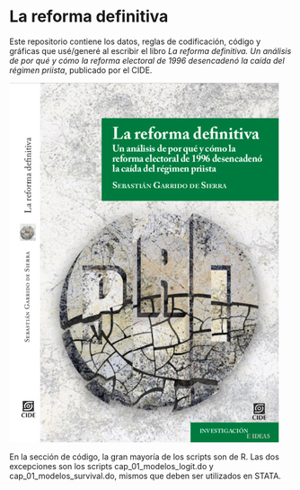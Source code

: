 # La reforma definitiva

Este repositorio contiene los datos, reglas de codificación, código y gráficas que usé/generé al escribir el libro *La reforma definitiva. Un análisis de por qué y cómo la reforma electoral de 1996 desencadenó la caída del régimen priista*, publicado por el CIDE.

![My image](https://github.com/segasi/reforma_definitiva/blob/master/04_graficas/portada.jpeg?style=centerme)

En la sección de código, la gran mayoría de los scripts son de R. Las dos excepciones son los scripts cap_01_modelos_logit.do y cap_01_modelos_survival.do, mismos que deben ser utilizados en STATA.  